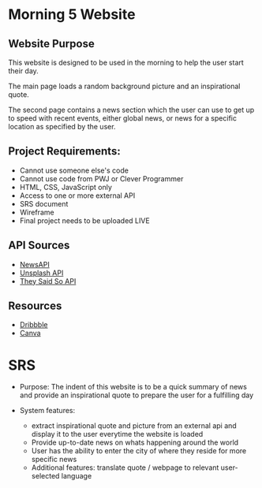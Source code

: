 # Morning 5 Website

## Website Purpose

This website is designed to be used in the morning to help the user start their day.

The main page loads a random background picture and an inspirational quote.

The second page contains a news section which the user can use to get up to speed with recent events, either global news, or news for a specific location as specified by the user.

## Project Requirements:

- Cannot use someone else's code
- Cannot use code from PWJ or Clever Programmer
- HTML, CSS, JavaScript only
- Access to one or more external API
- SRS document
- Wireframe
- Final project needs to be uploaded LIVE

## API Sources

- [NewsAPI](https://newsapi.org/)
- [Unsplash API](https://unsplash.com/developers)
- [They Said So API](https://theysaidso.com/api/)

## Resources

- [Dribbble](https://dribbble.com/)
- [Canva](https://www.canva.com/)

# SRS

- Purpose: The indent of this website is to be a quick summary of news and provide an inspirational quote to prepare the user for a fulfilling day

- System features:
  - extract inspirational quote and picture from an external api and display it to the user everytime the website is loaded
  - Provide up-to-date news on whats happening around the world
  - User has the ability to enter the city of where they reside for more specific news
  - Additional features: translate quote / webpage to relevant user-selected language
